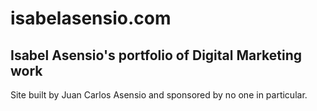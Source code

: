# isabelasensio.com

## Isabel Asensio's portfolio of Digital Marketing work 

Site built by Juan Carlos Asensio and sponsored by no one in particular.
